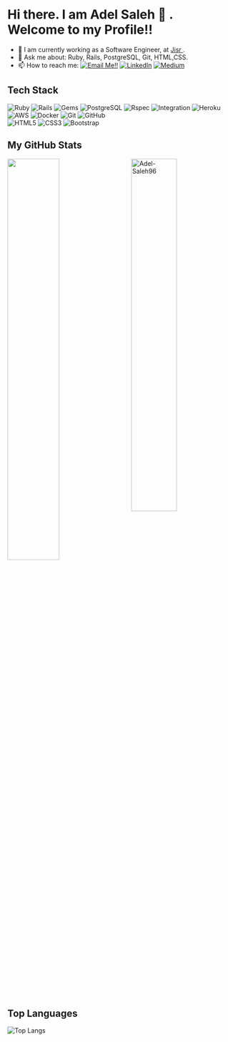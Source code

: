 # Hi there. I am Adel Saleh 👋 . Welcome to my Profile!!

- 🔭 I am currently working as a Software Engineer, at <a href="https://www.jisr.net/" target="_blank" title="Jisr"> Jisr </a>.
- 💬 Ask me about: Ruby, Rails, PostgreSQL, Git, HTML,CSS.
- 📫 How to reach me: <a href="mailto:adelsaleh46@gmail.com">![Email Me!!](https://img.shields.io/badge/Gmail-D14836?style=flat&logo=gmail&logoColor=white)</a> 
<a href="https://www.linkedin.com/in/adel-saleh%F0%9F%87%B5%F0%9F%87%B8-1078741b3/">![LinkedIn](https://img.shields.io/badge/LinkedIn-0077B5?style=flat&logo=LinkedIn&logoColor=white)</a>
<a href="https://medium.com/@Adel_Saleh"><img alt="Medium" src="https://img.shields.io/badge/Medium-12100E?style=flat&logo=medium&logoColor=white"></a>

## Tech Stack
<p>
  <img alt="Ruby" src="https://img.shields.io/badge/-Ruby-b80000?style=flat-square&logo=ruby&logoColor=white"/>
  <img alt="Rails" src="https://img.shields.io/badge/-Rails-b80000?style=flat-square&logo=rubyonrails&logoColor=white"/>
  <img alt="Gems" src="https://img.shields.io/badge/-RubyGems-E9573F?style=flat-square&logo=rubygems&logoColor=white"/>
  <img alt="PostgreSQL" src="https://img.shields.io/badge/-PostgreSQL-336791?style=flat-square&logo=postgresql&logoColor=white"/>
  <img alt="Rspec" src="https://img.shields.io/badge/-Rspec-336791?style=flat-square&logo=Rspec"/>
  <img alt="Integration" src="https://img.shields.io/badge/-Systems%20Integration-4E8EE9?style=flat-square&logoColor=white"/>

  <img alt="Heroku" src="https://img.shields.io/badge/-Heroku-430098?style=flat-square&logo=heroku"/>
  <img alt="AWS" src="https://img.shields.io/badge/Amazon%20AWS-232F3E?style=flat-square&logo=amazon-aws"/>
  <img alt="Docker" src="https://img.shields.io/badge/-Docker-46a2f1?style=flat-square&logo=docker&logoColor=white" />
  <img alt="Git" src="https://img.shields.io/badge/-Git-black?style=flat-square&logo=git"/>
  <img alt="GitHub" src="https://img.shields.io/badge/-GitHub-181717?style=flat-square&logo=github"/>
  <br>
  <img alt="HTML5" src="https://img.shields.io/badge/-HTML5-E34F26?style=flat-square&logo=html5&logoColor=white"/>
  <img alt="CSS3" src="https://img.shields.io/badge/-CSS3-1572B6?style=flat-square&logo=css3"/>
  <img alt="Bootstrap" src="https://img.shields.io/badge/-Bootstrap-563D7C?style=flat-square&logo=bootstrap"/></br>
</p>

## My GitHub Stats

 <img src="https://github-readme-stats.vercel.app/api?username=Adel-Saleh96&show_icons=true&theme=gotham" alt="Adel-Saleh96" width="45%" align="right"/>
 <img  src="https://github-readme-streak-stats.herokuapp.com/?user=Adel-Saleh96&theme=dark" width="48%" >
 
## Top Languages
  
  ![Top Langs](https://github-readme-stats.vercel.app/api/top-langs/?username=AdelAbuSaleh&layout=compact)
  
